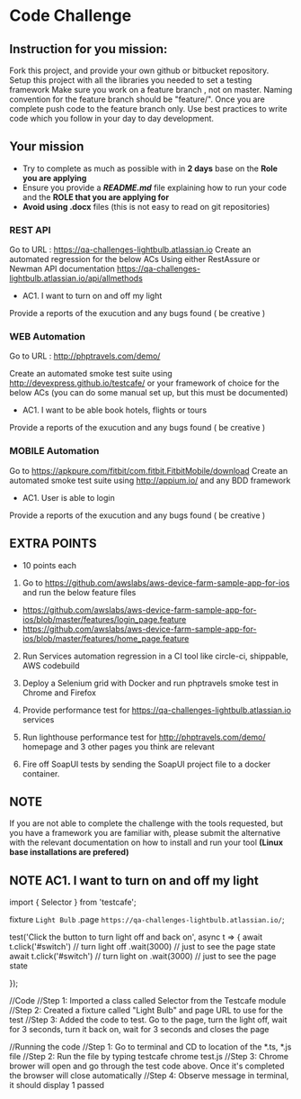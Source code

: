 # Code Challenge

## Instruction for you mission:

Fork this project, and provide your own github or bitbucket repository.
Setup this project with all the libraries you needed to set a testing framework
Make sure you work on a feature branch , not on master.
Naming convention for the feature branch should be "feature/<YourName-QloyalCodeTest>".
Once you are complete push code to the feature branch only.
Use best practices to write code which you follow in your day to day development.

## Your mission

- Try to complete as much as possible with in **2 days** base on the **Role you are applying** 
- Ensure you provide a ***README.md*** file explaining how to run your code and the **ROLE that you are applying for**
- **Avoid using .docx** files (this is not easy to read on git repositories)

### REST API 

Go to URL : https://qa-challenges-lightbulb.atlassian.io
Create an automated regression for the below ACs
Using either RestAssure or Newman
API documentation https://qa-challenges-lightbulb.atlassian.io/api/allmethods

- AC1. I want to turn on and off my light

Provide a reports of the exucution and any bugs found ( be creative )


### WEB Automation

Go to URL : http://phptravels.com/demo/

Create an automated smoke test suite using http://devexpress.github.io/testcafe/ or your framework of choice for the below ACs 
(you can do some manual set up, but this must be documented)

- AC1. I want to be able book hotels, flights or tours

Provide a reports of the exucution and any bugs found ( be creative )


### MOBILE Automation

Go to https://apkpure.com/fitbit/com.fitbit.FitbitMobile/download
Create an automated smoke test suite using http://appium.io/ and any BDD framework

- AC1. User is able to login

Provide a reports of the exucution and any bugs found ( be creative )


## EXTRA POINTS

+ 10 points each


1. Go to https://github.com/awslabs/aws-device-farm-sample-app-for-ios and run the below feature files
- https://github.com/awslabs/aws-device-farm-sample-app-for-ios/blob/master/features/login_page.feature
- https://github.com/awslabs/aws-device-farm-sample-app-for-ios/blob/master/features/home_page.feature

2. Run Services automation regression in a CI tool like circle-ci, shippable, AWS codebuild

3. Deploy a Selenium grid with Docker and run phptravels smoke test in Chrome and Firefox

4. Provide performance test for https://qa-challenges-lightbulb.atlassian.io services

5. Run lighthouse performance test for http://phptravels.com/demo/ homepage and 3 other pages you think are relevant

6. Fire off SoapUI tests by sending the SoapUI project file to a docker container. 

## NOTE

If you are not able to complete the challenge with the tools requested,
but you have a framework you are familiar with, please submit the alternative with the relevant documentation 
on how to install and run your tool **(Linux base installations are prefered)**


## NOTE AC1. I want to turn on and off my light

import { Selector } from 'testcafe';

fixture `Light Bulb`
    .page `https://qa-challenges-lightbulb.atlassian.io/`;


test('Click the button to turn light off and back on', async t => {
     await t.click('#switch') // turn light off
     .wait(3000) // just to see the page state
     await t.click('#switch') // turn light on
     .wait(3000) // just to see the page state


});


//Code
//Step 1: Imported a class called Selector from the Testcafe module
//Step 2: Created a fixture called "Light Bulb" and page URL to use for the test
//Step 3: Added the code to test. Go to the page, turn the light off, wait for 3 seconds, turn it back on, wait for 3 seconds and closes the page

//Running the code
//Step 1: Go to terminal and CD to location of the *.ts, *.js file
//Step 2: Run the file by typing testcafe chrome test.js
//Step 3: Chrome brower will open and go through the test code above. Once it's completed the browser will close automatically
//Step 4: Observe message in terminal, it should display 1 passed
